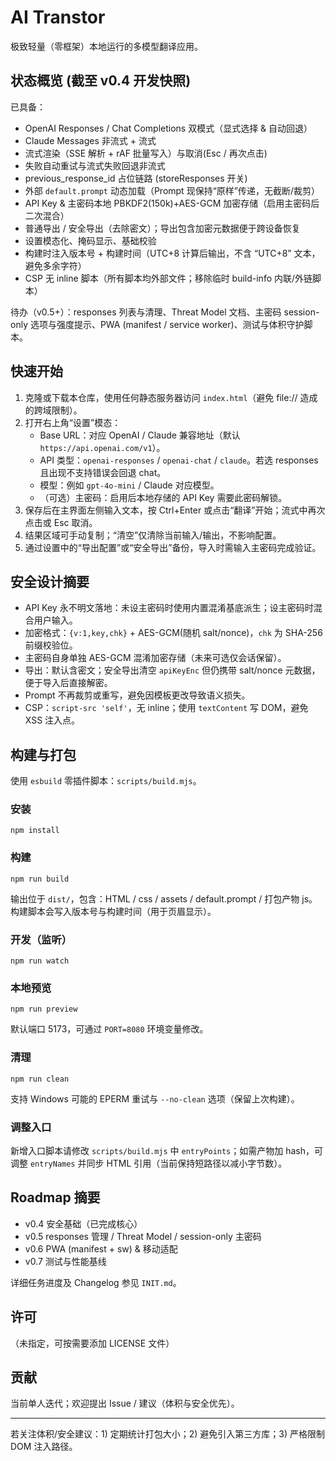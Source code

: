 # AI Transtor
极致轻量（零框架）本地运行的多模型翻译应用。

## 状态概览 (截至 v0.4 开发快照)
已具备：
- OpenAI Responses / Chat Completions 双模式（显式选择 & 自动回退）
- Claude Messages 非流式 + 流式
- 流式渲染（SSE 解析 + rAF 批量写入）与取消(Esc / 再次点击)
- 失败自动重试与流式失败回退非流式
- previous_response_id 占位链路 (storeResponses 开关)
- 外部 `default.prompt` 动态加载（Prompt 现保持“原样”传递，无截断/裁剪）
- API Key & 主密码本地 PBKDF2(150k)+AES-GCM 加密存储（启用主密码后二次混合）
- 普通导出 / 安全导出（去除密文）；导出包含加密元数据便于跨设备恢复
- 设置模态化、掩码显示、基础校验
- 构建时注入版本号 + 构建时间（UTC+8 计算后输出，不含 “UTC+8” 文本，避免多余字符）
- CSP 无 inline 脚本（所有脚本均外部文件；移除临时 build-info 内联/外链脚本）

待办（v0.5+）：responses 列表与清理、Threat Model 文档、主密码 session-only 选项与强度提示、PWA (manifest / service worker)、测试与体积守护脚本。

## 快速开始
1. 克隆或下载本仓库，使用任何静态服务器访问 `index.html`（避免 file:// 造成的跨域限制）。
2. 打开右上角“设置”模态：
	- Base URL：对应 OpenAI / Claude 兼容地址（默认 `https://api.openai.com/v1`）。
	- API 类型：`openai-responses` / `openai-chat` / `claude`。若选 responses 且出现不支持错误会回退 chat。
	- 模型：例如 `gpt-4o-mini` / Claude 对应模型。
	- （可选）主密码：启用后本地存储的 API Key 需要此密码解锁。
3. 保存后在主界面左侧输入文本，按 Ctrl+Enter 或点击“翻译”开始；流式中再次点击或 Esc 取消。
4. 结果区域可手动复制；“清空”仅清除当前输入/输出，不影响配置。
5. 通过设置中的“导出配置”或“安全导出”备份，导入时需输入主密码完成验证。

## 安全设计摘要
- API Key 永不明文落地：未设主密码时使用内置混淆基底派生；设主密码时混合用户输入。
- 加密格式：`{v:1,key,chk}` + AES-GCM(随机 salt/nonce)，`chk` 为 SHA-256 前缀校验位。
- 主密码自身单独 AES-GCM 混淆加密存储（未来可选仅会话保留）。
- 导出：默认含密文；安全导出清空 `apiKeyEnc` 但仍携带 salt/nonce 元数据，便于导入后直接解密。
- Prompt 不再裁剪或重写，避免因模板更改导致语义损失。
- CSP：`script-src 'self'`，无 inline；使用 `textContent` 写 DOM，避免 XSS 注入点。

## 构建与打包
使用 `esbuild` 零插件脚本：`scripts/build.mjs`。

### 安装
```
npm install
```

### 构建
```
npm run build
```
输出位于 `dist/`，包含：HTML / css / assets / default.prompt / 打包产物 js。构建脚本会写入版本号与构建时间（用于页眉显示）。

### 开发（监听）
```
npm run watch
```

### 本地预览
```
npm run preview
```
默认端口 5173，可通过 `PORT=8080` 环境变量修改。

### 清理
```
npm run clean
```
支持 Windows 可能的 EPERM 重试与 `--no-clean` 选项（保留上次构建）。

### 调整入口
新增入口脚本请修改 `scripts/build.mjs` 中 `entryPoints`；如需产物加 hash，可调整 `entryNames` 并同步 HTML 引用（当前保持短路径以减小字节数）。

## Roadmap 摘要
- v0.4 安全基础（已完成核心）
- v0.5 responses 管理 / Threat Model / session-only 主密码
- v0.6 PWA (manifest + sw) & 移动适配
- v0.7 测试与性能基线

详细任务进度及 Changelog 参见 `INIT.md`。

## 许可
（未指定，可按需要添加 LICENSE 文件）

## 贡献
当前单人迭代；欢迎提出 Issue / 建议（体积与安全优先）。

---
若关注体积/安全建议：1) 定期统计打包大小；2) 避免引入第三方库；3) 严格限制 DOM 注入路径。

